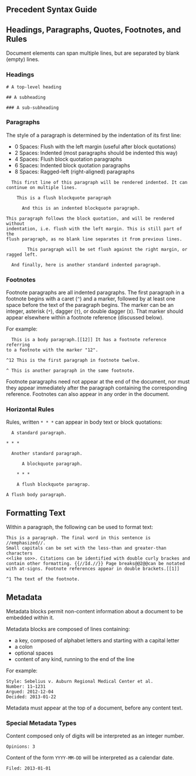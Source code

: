Precedent Syntax Guide
----------------------

## Headings, Paragraphs, Quotes, Footnotes, and Rules

Document elements can span multiple lines, but are separated by blank
(empty) lines.

### Headings

```
# A top-level heading
   
## A subheading
    
### A sub-subheading
```

### Paragraphs

The style of a paragraph is determined by the indentation of its first
line:

- 0 Spaces: Flush with the left margin (useful after block quotations)
- 2 Spaces: Indented (most paragraphs should be indented this way)
- 4 Spaces: Flush block quotation paragraphs
- 6 Spaces: Indented block quotation paragraphs
- 8 Spaces: Ragged-left (right-aligned) paragraphs

```
  This first line of this paragraph will be rendered indented. It can 
continue on multiple lines.

    This is a flush blockquote paragraph

      And this is an indented blockquote paragraph.

This paragraph follows the block quotation, and will be rendered without
indentation, i.e. flush with the left margin. This is still part of the
flush paragraph, as no blank line separates it from previous lines.

        This paragraph will be set flush against the right margin, or
ragged left.

  And finally, here is another standard indented paragraph.
```

### Footnotes

Footnote paragraphs are all indented paragraphs. The first paragraph in
a footnote begins with a caret (`^`) and a marker, followed by at least
one space before the text of the paragraph begins. The marker can be an
integer, asterisk (`*`), dagger (`†`), or double dagger (`‡`). That
marker should appear elsewhere within a footnote reference (discussed
below).

For example:

```
  This is a body paragraph.[[12]] It has a footnote reference referring
to a footnote with the marker "12".

^12 This is the first paragraph in footnote twelve.

^ This is another paragraph in the same footnote.
```

Footnote paragraphs need not appear at the end of the document, nor must
they appear immediately after the paragraph containing the corresponding
reference. Footnotes can also appear in any order in the document.

### Horizontal Rules

Rules, written `* * *` can appear in body text or block quotations:

```
  A standard paragraph.

* * *

  Another standard paragraph.

      A blockquote paragraph.

    * * *

    A flush blockquote paragrap.

A flush body paragraph.
```

## Formatting Text

Within a paragraph, the following can be used to format text:

```
This is a paragraph. The final word in this sentence is //emphasized//.
Small capitals can be set with the less-than and greater-than characters
<<like so>>. Citations can be identified with double curly brackes and
contain other formatting. {{//Id.//}} Page breaks@@2@@can be notated
with at-signs. Footnote references appear in double brackets.[[1]]

^1 The text of the footnote.
```

## Metadata

Metadata blocks permit non-content information about a document to be
embedded within it.

Metadata blocks are composed of lines containing:

- a key, composed of alphabet letters and starting with a capital letter
- a colon
- optional spaces
- content of any kind, running to the end of the line

For example:

```
Style: Sebelius v. Auburn Regional Medical Center et al. 
Number: 11–1231
Argued: 2012-12-04
Decided: 2013-01-22
```

Metadata must appear at the top of a document, before any content text.

### Special Metadata Types

Content composed only of digits will be interpreted as an integer
number.

```
Opinions: 3
```

Content of the form `YYYY-MM-DD` will be interpreted as a calendar date.

```
Filed: 2013-01-01
```
